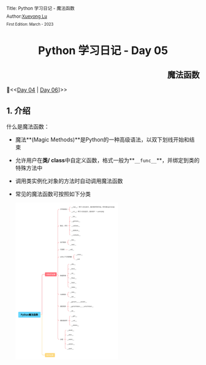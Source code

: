 <sub>Title: Python 学习日记 - 魔法函数<br>Author:<a href="https://github.com/Alpaka1017?tab=repositories" target="_blank">Xueyong Lu  <i class="fa fa-github" aria-hidden="true"></i></a></br><small>First Edition: March - 2023</small></sub>

<div align = "center">
    <h1>
        Python 学习日记 - Day 05
    </h1>
</div>
<div align = "right">
    <h2>魔法函数</h2>
</div>


📘<<[Day 04](./Python_Day04_SerialPort.md) | [Day 06](./Python_Day05_MagicFunc.md)]>> 

## 1. 介绍

什么是魔法函数：

* 魔法**(Magic Methods)**是Python的一种高级语法，以双下划线开始和结束

* 允许用户在**类/ class**中自定义函数，格式一般为**`__func__`**，并绑定到类的特殊方法中

* 调用类实例化对象的方法时自动调用魔法函数

* 常见的魔法函数可按照如下分类

  <img src="./.msc/image/Python魔法函数.png" style="zoom:40%;" />

